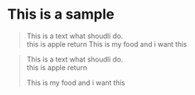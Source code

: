 # This is a sample

> This is a text what shoudli do.<br> this is apple return
> This is my food and i want this

> This is a text what shoudli do.<br> this is apple return
>
> This is my food and i want this
